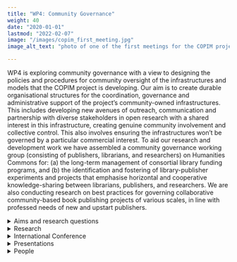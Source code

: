 ```yaml
---
title: "WP4: Community Governance"
weight: 40
date: "2020-01-01"
lastmod: "2022-02-07"
image: "/images/copim_first_meeting.jpg"
image_alt_text: "photo of one of the first meetings for the COPIM project"

---
```


WP4 is exploring community governance with a view to designing the policies and procedures for community oversight of the infrastructures and models that the COPIM project is developing. Our aim is to create durable organisational structures for the coordination, governance and administrative support of the project’s community-owned infrastructures. This includes developing new avenues of outreach, communication and partnership with diverse stakeholders in open research with a shared interest in this infrastructure, creating genuine community involvement and collective control. This also involves ensuring the infrastructures won’t be governed by a particular commercial interest. To aid our research and development work we have assembled a community governance working group (consisting of publishers, librarians, and researchers) on Humanities Commons for: (a) the long-term management of consortial library funding programs, and (b) the identification and fostering of library-publisher experiments and projects that emphasise horizontal and cooperative knowledge-sharing between librarians, publishers, and researchers. We are also conducting research on best practices for governing collaborative community-based book publishing projects of various scales, in line with professed needs of new and upstart publishers. 

<details>
  <summary>
    Aims and research questions
  </summary>

* Conduct research on collectively managed infrastructures and organisations.
* Conduct research on best practices for governing collaborative community-based book publishing projects of various scales, in line with professed needs of new and upstart publishers.
* Determine the values and ethos that should underlie COPIM’s governance procedures. How can we enable equitable, horizontal relationships in scholarly communication? How can we formalise COPIM’s governance structure to guarantee accountability to the consortium’s (future) members (presses, libraries, and infrastructure providers)?
* Determine the kind of durable organizational structures for the coordination, governance an administrative support of the project’s community-owned infrastructures and projects.
* Develop official policies and procedures for self-governance and administrative management of the infrastructures and projects.
* Establish a working group to continue development of COPIM’s governance structure, creating genuine community involvement and collective control.

</details>

<details>
  <summary>
    Research
  </summary>

#### Workshops

##### Community Governance Workshop (UCSB Library, May 01, 2020)

https://copim.ac.uk/events/200501-community-governance-workshop

This community-workshop brought together governance experts, key stakeholders in OA book publishing, and representatives from allied large community-led projects, to collaboratively explore what the governance procedures of COPIM’s open publication ecosystem for monographs should look like and to develop models to sustain the governance of the infrastructure as a community-based OA service organization. The emphasis was on horizontalist and cooperative knowledge-sharing endeavours between communities of professional-public academic practice. 
 
*Workshop reports:*

* Moore, S., & Adema, J. (2020). COPIM Community Governance Workshop Recap: Part 1. COPIM. https://doi.org/10.21428/785a6451.6a3a2ca2
* Moore, S., & Adema, J. (2020). COPIM Community Governance Workshop Recap: Part 2 - On the Meaning of Community. COPIM. https://doi.org/10.21428/785a6451.dfe7dc68

#### Internal Governance Workshops

In collaboration with the COPIM partners and the Humanities Commons Governance Working Group members, we have organised a series of workshops to get a better idea of the project’s governance needs and requirements. The findings of these workshops have amongst others fed into COPIM’s mission and vision statements and Code of Conduct and the development of the OBC’s governance model:

Workshop 1 (March 2021): Mission, Vision, Values, and Principles

Workshop 2 (April 2021): Resources, Objectives, Community, Narrative

Workshop 3 (May 2021): Organisational Structures

Workshop 4 (July 2021): Presentation of first draft governance model for the OBC

Workshop 5 (November 2021): Feedback on second draft governance model for the OBC

In these workshops our focus was on establishing a methodology of co-desing and co-development of COPIM’s governance elements, a focus on intervention/friction and antagonism (instead of smoothing out all differences) and establishing governance models that are processual and situated, community-led and inclusive and based on knowledge exchange with allied projects and communities. An example of how we have applied this co-design in our methodology can be found in our [Code of Conduct](/governance/code-of-conduct/) and [mission and vision statements](/about/mission).

COPIM. (2021). COPIM Code of Conduct. COPIM. Retrieved from https://copim.pubpub.org/pub/code-of-conduct

#### Articles and Research Reports

##### Adema, J. & Moore, S. A., (2021) “Scaling Small; Or How to Envision New Relationalities for Knowledge Production”, Westminster Papers in Communication and Culture 16(1), p.27-45. doi: https://doi.org/10.16997/wpcc.918

Drawing on our work with the Radical Open Access Collective, the ScholarLed consortium, and the Community-led Open Publishing Infrastructures for Monographs (COPIM) project, this article outlines an alternative organisational principle for governing community-led publishing projects based on mutual reliance, care, and other forms of commoning. Termed ‘scaling small’, this principle eschews standard approaches to organisational growth that tend to flatten community diversity through economies of scale. Instead, it puts forward the idea that scale can be nurtured through intentional collaborations between community-driven projects that promote a bibliodiverse ecosystem while providing resilience through resource sharing and other kinds of collaboration. Following Anna Tsing’s recom­mendations to keep in mind how reimagining our knowledge practices requires we pay particular attention to articulations between the scalable and the nonscalable (Tsing, 2012), what is needed to enable this is, first and foremost, a rethinking of existing systems and infrastructures and how they currently function – systems that have historically developed and been continuously remade to encourage fur­ther scalability.

##### Moore, Samuel. (2021). Exploring models for community governance (1.0). Zenodo. https://doi.org/10.5281/zenodo.4730687

This report presents initial work on the various models that already exist for community governance (looking more generally to frameworks relating to cooperativism, the commons, and community rule and how they can be applied) and discusses their pros and cons for COPIM’s open access monograph infrastructures, particularly its consortial funding programme. It does this through 1) a landscape study of forms of governance within scholarly communication and 2) an exploratory study of the theoretical literature on alternative forms of governance appropriate for community-led organisations.

#### Blogposts

* Moore, S., & Adema, J. (2020). Community Governance Explored. COPIM. https://doi.org/10.21428/785a6451.20a5c646</li>
* Adema, J. (2021). Co-designing a Code of Conduct. COPIM. Retrieved from https://copim.pubpub.org/pub/co-designing-a-code-of-conduct
* Fathallah, J. (2021). Collective Governance: an Update from The Open Book Collective Work Package. COPIM. https://doi.org/10.21428/785a6451.f47c5c51
* Moore, S., & Adema, J. (2020). COPIM Community Governance Workshop Recap: Part 1. COPIM. https://doi.org/10.21428/785a6451.6a3a2ca2
* Moore, S., & Adema, J. (2020). COPIM Community Governance Workshop Recap: Part 2 - On the Meaning of Community. COPIM. https://doi.org/10.21428/785a6451.dfe7dc68

</details>

<details>
  <summary>
    International Conference
  </summary>

In 2023 at the end of the COPIM project an international conference will take place to showcase the work that has been done within COPIM, with a particular focus on community-led governance and scaling small.
</details>

<details>
  <summary>
    Presentations
  </summary>

* Adema, J. (2020). OpenAIRE / COAR / EIFL presentation: “Community Governance Explored - Lessons for COPIM on how to scale small.” COPIM. Retrieved from https://copim.pubpub.org/pub/openaire-coar-eifl-presentation-community-governance-explored-lessons-for-copim-on-how-to-scale-small
* Adema, J. (2020). Scaling Small: Enabling a More Diverse Ecosystem for Scholarly Book Publishing. COPIM. Retrieved from https://copim.pubpub.org/pub/scaling-small-enabling-a-more-diverse-ecosystem-for-scholarly-book-publishing
* Adema, J. (2021). OASPA2021: Community Governance – Processes and Best Practices. COPIM. Retrieved from https://copim.pubpub.org/pub/oaspa2021-community-governance-processes-and-best-practices
* Eileen Joy and Lidia Uziel, ‘UCSB Library and the Community-led Open Publication Infrastructures for Monographs (COPIM) Project,’ Open Access Week @ UCSB, 2021-10-25. https://www.library.ucsb.edu/events-exhibitions/open-knowledge<
* Lucy Barnes, Judith Fathallah, Lidia Uziel, Martin Eve, Vincent Van Gerven-Oei, Rupert Gatti, ‘Evaluating New Funding Models for Open Access Books,’ Charleston Conference 2021, 2021-10-19 https://www.charleston-hub.com/evaluating-new-funding-models-for-open-access-books/
* Eileen Joy and Janneke Adema, ‘International, Scholar-led Collaboration around Community-led Open Publishing Infrastructures for Monographs,’ Digital Initiatives Symposium 2021, 2021-04-27 https://digital.sandiego.edu/symposium/2021/2021/12/
* Sherri L. Barnes, ‘COPIM - An update,’ UC Office of Scholarly Communication working group meeting 2020-12-08 https://zenodo.org/record/4314312#.YerEfXko9pQ
* Samuel Moore, ‘Network building of scholar-led publishers’, Transfer workshop “Sustainable Financing without APCs”, project “Innovative Open Access in Small Sciences”, Alexander von Humboldt Institute for Internet and Society (HIIG), 2020-10-06 & 07 www.hiig.de/events/workshops-sustainable-open-access-de/
* Samuel Moore, 'Scaling small': new forms of collectivity for resilient open access, OASPA conference 2020, panel ‘Funding and business mechanisms for equitable open access’ 2020-09-21, Video: https://youtu.be/hXEoGGPQYWk Slides: https://oaspa.org/wp-content/uploads/2020/10/Moore-OASPA-presentation.pptx
* Samuel Moore, ‘The COPIM Project: exploring community governance for open publishing infrastructures,’ OPERAS Conference: Knowledge Infrastructures and Digital Governance. History, Challenges, Practices, 2020-09-07

</details>

<details>
  <summary>
    People
  </summary>

* Janneke Adema
* Patrick Hart
* Eileen Joy
* Lidia Uziel
* Judith Fathallah (representing WP2)
* Samuel Moore (emeritus)
* Sherri Barnes (emeritus)

#### Key Collaborators

* Next Generation Library Publishing Project
* OPERAS-P

</details>
